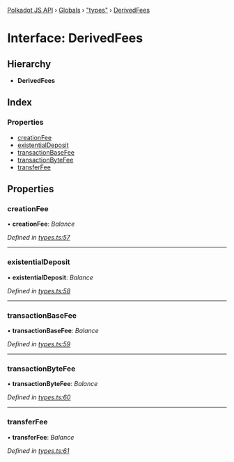 [Polkadot JS API](../README.md) › [Globals](../globals.md) › ["types"](../modules/_types_.md) › [DerivedFees](_types_.derivedfees.md)

# Interface: DerivedFees

## Hierarchy

* **DerivedFees**

## Index

### Properties

* [creationFee](_types_.derivedfees.md#creationfee)
* [existentialDeposit](_types_.derivedfees.md#existentialdeposit)
* [transactionBaseFee](_types_.derivedfees.md#transactionbasefee)
* [transactionByteFee](_types_.derivedfees.md#transactionbytefee)
* [transferFee](_types_.derivedfees.md#transferfee)

## Properties

###  creationFee

• **creationFee**: *Balance*

*Defined in [types.ts:57](https://github.com/polkadot-js/api/blob/d41f6ec3ef/packages/api-derive/src/types.ts#L57)*

___

###  existentialDeposit

• **existentialDeposit**: *Balance*

*Defined in [types.ts:58](https://github.com/polkadot-js/api/blob/d41f6ec3ef/packages/api-derive/src/types.ts#L58)*

___

###  transactionBaseFee

• **transactionBaseFee**: *Balance*

*Defined in [types.ts:59](https://github.com/polkadot-js/api/blob/d41f6ec3ef/packages/api-derive/src/types.ts#L59)*

___

###  transactionByteFee

• **transactionByteFee**: *Balance*

*Defined in [types.ts:60](https://github.com/polkadot-js/api/blob/d41f6ec3ef/packages/api-derive/src/types.ts#L60)*

___

###  transferFee

• **transferFee**: *Balance*

*Defined in [types.ts:61](https://github.com/polkadot-js/api/blob/d41f6ec3ef/packages/api-derive/src/types.ts#L61)*
